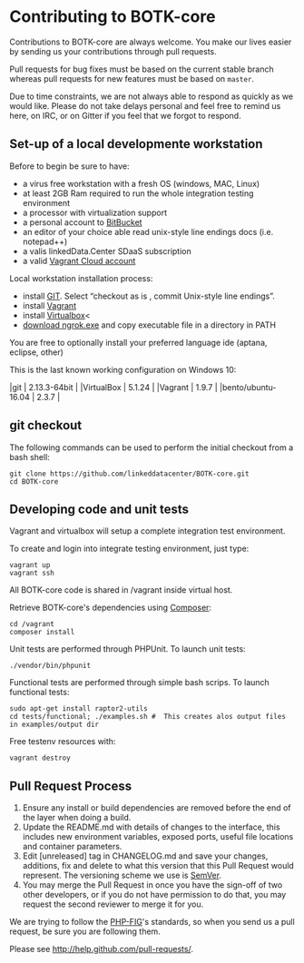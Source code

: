 # Contributing to BOTK-core #

Contributions to BOTK-core are always welcome. You make our lives easier by
sending us your contributions through pull requests.

Pull requests for bug fixes must be based on the current stable branch whereas
pull requests for new features must be based on `master`.

Due to time constraints, we are not always able to respond as quickly as we
would like. Please do not take delays personal and feel free to remind us here,
on IRC, or on Gitter if you feel that we forgot to respond.

## Set-up of a local developmente workstation

Before to begin be sure to have:

- a virus free workstation with a fresh OS (windows, MAC, Linux)
- at least 2GB Ram required to run the whole integration testing environment
- a processor with virtualization support
- a personal account to [BitBucket](https://bitbucket.org/)
- an editor of your choice able read unix-style line endings docs (i.e. notepad++)
- a valis linkedData.Center SDaaS subscription
- a valid [Vagrant Cloud account](https://vagrantcloud.com/account/new)

Local workstation installation process:

- install [GIT](http://git-scm.com/). Select “checkout as is , commit Unix-style line endings”.
- install [Vagrant](https://www.vagrantup.com/)
- install [Virtualbox](https://www.virtualbox.org/)<
- [download ngrok.exe](https://ngrok.com/) and copy executable file in a directory in PATH

You are free to optionally install your preferred language ide (aptana, eclipse, other)

This is the last known working configuration on Windows 10:

|git                | 2.13.3-64bit |
|VirtualBox         | 5.1.24       |
|Vagrant            | 1.9.7        |
|bento/ubuntu-16.04 | 2.3.7        |


## git checkout

The following commands can be used to perform the initial checkout from a bash shell:

```shell
git clone https://github.com/linkeddatacenter/BOTK-core.git
cd BOTK-core
```

## Developing code and unit tests

Vagrant and virtualbox will setup a complete integration test environment.

To create and login into integrate testing environment, just type:

```shell
vagrant up
vagrant ssh
```

All BOTK-core code is shared in /vagrant inside virtual host.

Retrieve BOTK-core's dependencies using [Composer](http://getcomposer.org/):

```shell
cd /vagrant
composer install	
```

Unit tests are performed through PHPUnit. To launch unit tests:

```shell
./vendor/bin/phpunit
```

Functional tests are performed through simple bash scrips. To launch functional tests:

```shell
sudo apt-get install raptor2-utils
cd tests/functional; ./examples.sh #  This creates alos output files in examples/output dir
```

Free testenv resources with:

```shell
vagrant destroy
```


## Pull Request Process

1. Ensure any install or build dependencies are removed before the end of the layer when doing a 
   build.
2. Update the README.md with details of changes to the interface, this includes new environment 
   variables, exposed ports, useful file locations and container parameters.
3. Edit [unreleased] tag in CHANGELOG.md and save your changes, additions, fix and delete to what this version that this
   Pull Request would represent. The versioning scheme we use is [SemVer](http://semver.org/).
4. You may merge the Pull Request in once you have the sign-off of two other developers, or if you 
   do not have permission to do that, you may request the second reviewer to merge it for you.

We are trying to follow the [PHP-FIG](http://www.php-fig.org)'s standards, so
when you send us a pull request, be sure you are following them.

Please see http://help.github.com/pull-requests/.

